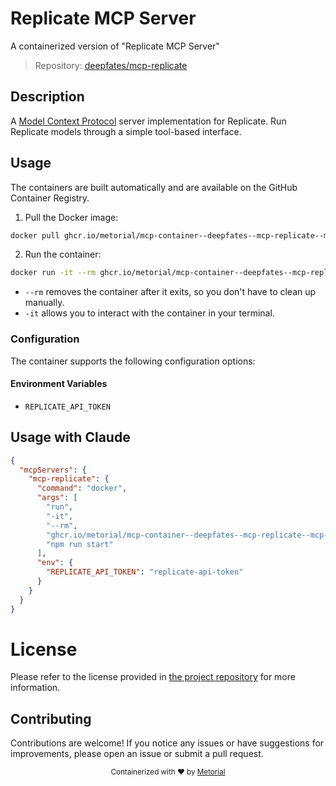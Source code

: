
# Replicate MCP Server

A containerized version of "Replicate MCP Server"

> Repository: [deepfates/mcp-replicate](https://github.com/deepfates/mcp-replicate)

## Description

A [Model Context Protocol](https://github.com/mcp-sdk/mcp) server implementation for Replicate. Run Replicate models through a simple tool-based interface.


## Usage

The containers are built automatically and are available on the GitHub Container Registry.

1. Pull the Docker image:

```bash
docker pull ghcr.io/metorial/mcp-container--deepfates--mcp-replicate--mcp-replicate
```

2. Run the container:

```bash
docker run -it --rm ghcr.io/metorial/mcp-container--deepfates--mcp-replicate--mcp-replicate 
```

- `--rm` removes the container after it exits, so you don't have to clean up manually.
- `-it` allows you to interact with the container in your terminal.


### Configuration

The container supports the following configuration options:




#### Environment Variables

- `REPLICATE_API_TOKEN`




## Usage with Claude

```json
{
  "mcpServers": {
    "mcp-replicate": {
      "command": "docker",
      "args": [
        "run",
        "-it",
        "--rm",
        "ghcr.io/metorial/mcp-container--deepfates--mcp-replicate--mcp-replicate",
        "npm run start"
      ],
      "env": {
        "REPLICATE_API_TOKEN": "replicate-api-token"
      }
    }
  }
}
```

# License

Please refer to the license provided in [the project repository](https://github.com/deepfates/mcp-replicate) for more information.

## Contributing

Contributions are welcome! If you notice any issues or have suggestions for improvements, please open an issue or submit a pull request.

<div align="center">
  <sub>Containerized with ❤️ by <a href="https://metorial.com">Metorial</a></sub>
</div>
  